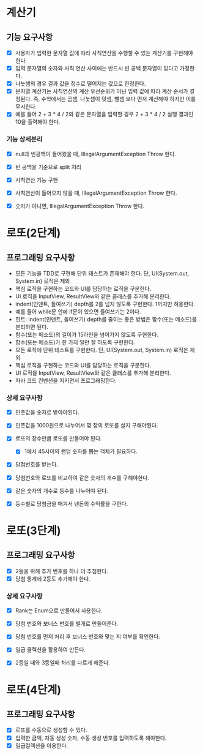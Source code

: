 # 계산기
## 기능 요구사항
- [x] 사용자가 입력한 문자열 값에 따라 사칙연산을 수행할 수 있는 계산기를 구현해야 한다.
- [x] 입력 문자열의 숫자와 사칙 연산 사이에는 반드시 빈 공백 문자열이 있다고 가정한다.
- [x] 나눗셈의 경우 결과 값을 정수로 떨어지는 값으로 한정한다.
- [x] 문자열 계산기는 사칙연산의 계산 우선순위가 아닌 입력 값에 따라 계산 순서가 결정된다. 즉, 수학에서는 곱셈, 나눗셈이 덧셈, 뺄셈 보다 먼저 계산해야 하지만 이를 무시한다.
- [x] 예를 들어 2 + 3 * 4 / 2와 같은 문자열을 입력할 경우 2 + 3 * 4 / 2 실행 결과인 10을 출력해야 한다.

### 기능 상세분리
- [x] null과 빈공백이 들어왔을 때, IllegalArgumentException Throw 한다.
- [x] 빈 공백을 기준으로 split 처리
- [x] 사칙연산 기능 구현
- [x] 사칙연산이 들어오지 않을 때, IllegalArgumentException Throw 한다.
- [x] 숫자가 아니면, IllegalArgumentException Throw 한다.


# 로또(2단계)
## 프로그래밍 요구사항
- 모든 기능을 TDD로 구현해 단위 테스트가 존재해야 한다. 단, UI(System.out, System.in) 로직은 제외
- 핵심 로직을 구현하는 코드와 UI를 담당하는 로직을 구분한다.
- UI 로직을 InputView, ResultView와 같은 클래스를 추가해 분리한다.
- indent(인덴트, 들여쓰기) depth를 2를 넘지 않도록 구현한다. 1까지만 허용한다.
- 예를 들어 while문 안에 if문이 있으면 들여쓰기는 2이다.
- 힌트: indent(인덴트, 들여쓰기) depth를 줄이는 좋은 방법은 함수(또는 메소드)를 분리하면 된다.
- 함수(또는 메소드)의 길이가 15라인을 넘어가지 않도록 구현한다.
- 함수(또는 메소드)가 한 가지 일만 잘 하도록 구현한다.
- 모든 로직에 단위 테스트를 구현한다. 단, UI(System.out, System.in) 로직은 제외
- 핵심 로직을 구현하는 코드와 UI를 담당하는 로직을 구분한다.
- UI 로직을 InputView, ResultView와 같은 클래스를 추가해 분리한다.
- 자바 코드 컨벤션을 지키면서 프로그래밍한다.

### 상세 요구사항
- [x] 인풋값을 숫자로 받아야된다.
- [x] 인풋값을 1000원으로 나누어서 몇 장의 로또를 살지 구해야된다.
- [x] 로또의 장수만큼 로또를 만들어야 된다.
  - [x] 1에서 45사이의 랜덤 숫자를 뽑는 객체가 필요하다.
- [x] 당첨번호를 받는다.
- [x] 당첨번호와 로또를 비교하여 같은 숫자의 개수를 구해야한다.
- [x] 같은 숫자의 개수로 등수를 나누어야 된다.
- [x] 등수별로 당첨금을 매겨서 낸돈의 수익률을 구한다.



# 로또(3단계)
## 프로그래밍 요구사항
- [x] 2등을 위해 추가 번호를 하나 더 추첨한다.
- [x] 당첨 통계에 2등도 추가해야 한다.

### 상세 요구사항
- [x] Rank는 Enum으로 만들어서 사용한다.
- [x] 당첨 번호와 보너스 번호를 별개로 만들어준다.
- [x] 당첨 번호를 먼저 처리 후 보너스 번호와 맞는 지 여부를 확인한다.
- [x] 일급 콜렉션을 활용하여 만든다.
- [x] 2등일 때와 3등일때 처리를 다르게 해준다.


# 로또(4단계)
## 프로그래밍 요구사항
- [x] 로또를 수동으로 생성할 수 있다.
- [x] 입력한 금액, 자동 생성 숫자, 수동 생성 번호를 입력하도록 해야한다.
- [x] 일급컬렉션을 이용한다.